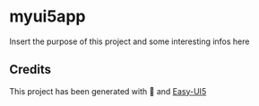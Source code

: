 # myui5app

Insert the purpose of this project and some interesting infos here

## Credits

This project has been generated with 💙 and [Easy-UI5](https://github.com/SAP/generator-easy-ui5)
